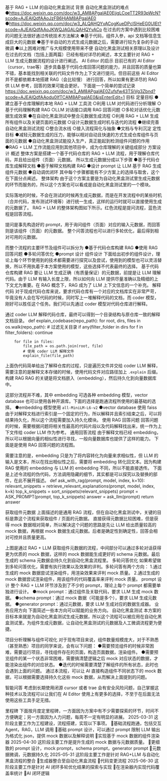 基于 RAG + LLM 的自动化黑盒测试
背景
自动化黑盒测试的难点
●https://doc.weixin.qq.com/doc/w3_AM8APgaIAE0EjjgLCoeTT2R93pWcN?scode=AJEAIQdfAAoJzFB6HjAM8APgaIAE0 
●https://doc.weixin.qq.com/doc/w3_ALQAHQYvACogKueDPclSHeEG0UlEt?scode=AJEAIQdfAAoJKWQJAGALQAHQYvACo 
在过去的方案中遇到比较困难的问题无法很好通过传统技术方法解决
●基于代码，组件入参，api 文档等信息生成巨大的元数据
●基于半自动的方式生成元数据之后，需要进行较为复杂的手动微调
●以上困难对推广与大规模使用带来不便
自动化黑盒测试相关原理以及设计在过去的文档（包括上面两篇）已经有相对详尽的阐述，本文主要针对 RAG + LLM 生成元数据流程的设计进行阐述。
AI Editor 的启示
目前已有的 AI Editor（cursor，trae等）逐步具备基于代码仓库回答问题的能力，并且回答的质量也算不错，基本能找到相关联的代码文件作为上下文进行提问。但目前这些 AI Editor 并不是都依赖本地搭建 RAG（会比较慢） 进行回答，所以如果有更详尽的 RAG 供 LLM 参考，回答的效果可能会更好。
下面是一个简单的尝试记录 https://doc.weixin.qq.com/doc/w3_AM8APgaIAE0Zufsfw43TSiVg3Zbnd?scode=AJEAIQdfAAodu0IfTCAM8APgaIAE0&isEnterEdit=1 
目标
定量目标
●建立基于仓库理解的本地 RAG + LLM 工具流
○利用 LLM 对代码进行分析理解
○基于代码理解构建 RAG
○LLM 对话接口调用 RAG 回答问题
○多轮对话优化元数据生成效果
●在自动化黑盒测试中整合元数据生成流程
○利用 RAG + LLM 生成所有组件以及关键页面的元数据
○设计元数据生成时机与迭代的流程
●继续完善自动化黑盒测试流程
○整合流水线
○接入流程简化与抽象
●文档与专利沉淀
定性目标
●减轻元数据生成的压力，能够以相对自动且快速的方式生成仓库组件与页面的元数据
●自动化黑盒测试能投入生产，真正能起到检测组件问题的作用
●RAG + LLM 工作流能应用到其他项目中，成为仓库理解的关键组成部分
方案设计
概述
整体方案是搭建一个基于代码仓库的 RAG + LLM 流程，用于理解仓库代码，并且给出组件（页面）元数据。
所以生成元数据分成以下步骤
●基于代码仓库生成解释文档
●基于解释文档构建 RAG
●设计 prompt 让 LLM 基于 RAG 生成组件元数据
●自动调优闭环
其中每个步骤都能有不少方案上的选择与取舍，这个在下面分点阐述。
整体架构
由于这个方案主要是为自动化黑盒测试里生成元数据的环节而服务的，所以这个方案也可以看成是自动化黑盒测试里的一个模块。

实际落地的时候，不会在测试的时候再生成元数据，而是在开发流程中的某些时机（合并代码，发布测试环境等）进行统一生成，这样的运行时就可以直接使用生成的元数据了。
RAG + LLM 的整体架构图如下所示。红色流程是提问流程，蓝色流程是回答流程。

提问是事先构造好的 prompt，用于询问组件（页面）对应的输入元数据，而回答则是该组件（页面）的元数据。
整个问答流程也可以进行多轮优化，最后得到相对可用的元数据。

而整个流程的主要环节及组件可以拆分为
●基于代码仓库构建 RAG
●使用 RAG 回答问题
●多轮问答优化
●prompt 设计
组件设计
下面给出初步的组件设计，理论上每个环节使用到的技术都需要进行探究以及尝试，使用到的模型也可以灵活替换，所以不用执着于本方案使用的模型，这些选择不代表最终的选择。
基于代码仓库构建 RAG
要让 LLM 生成正确（有质量保证）的元数据，前提是让 LLM 理解代码。由于 LLM 有输入长度上限，所以如何向 LLM 提供尽量准确以及精细的上下文尤为重要。在 RAG 概念下，RAG 成为了 LLM 上下文信息的一个补充。
解释代码
对于现成代码仓库来说，要求代码仓库有一个对应的文档库实在非常严苛，毕竟没有人会在写代码的时候，同时写上一堆解释代码的文档，而 coder 模型，刚好可以胜任这个任务。我们可以先通过 coder 模型对代码仓库进行解释。

通过 coder LLM 解释代码仓库，最终可以得到一个目录结构与原仓库一致的解释文档目录。
def explain_codebase(repo_path):
    for root, dirs, files in os.walk(repo_path):
        # 过滤无关目录
        if any(filter_folder in dirs for f in filter_folders):
            continue

        for file in files:
            file_path = os.path.join(root, file)
            # 使用 coder LLM 解释文件
            explain_file(file_path)

上面伪代码简单给出了解释仓库的过程，只是遍历文件并交给 coder LLM 解释，需要注意的是解释文本存储的时候，使用代码文件对应路径加上 `.explain` 后缀。
构建 RAG
RAG 的关键是将文档嵌入（embedding），然后持久化到向量数据库中。

这部分流程并不难，其中 embedding 可选各种 embedding 模型，vector database 也可以使用各种开源库。下面的选择是跑通流程所使用的最基础的选择。
●embedding 模型使用 `all-MiniLM-L6-v2`
●vector database 使用 faiss
由于对解释文档进行索引是一个固定的行为，所以解释并且索引结束之后，可以将结果持久化，所以这个流程需要加入持久化模块。
使用 RAG 回答问题
回答问题的时候，需要根据问题将相关性最高的代码片段以及代码解释找出来，统一作为上下文传给 coder LLM 作为参考。
通用回答流程
由于解释文档已经 embedding，所以可以根据向量的相似性进行寻找，一般向量数据库也提供了这样的能力。
下面是是使用 RAG 回答问题的流程图。

需要注意的是，embedding 只是为了将内容转化为向量来求相似性，但 LLM 的输入是文本，所以在找出相似性之后，需要将 embedding 转化回文本。因为构建 RAG 使用的 embedding 与 LLM 的 embedding 不同，所以不能直接透传。
下面是上述令流程的伪代码，方法调用隐藏的细节，其实都是可以探究以及替换的部件，在此不展开描述。
def ask_with_rag(prompt, model, index, k=10):
    relevant_snippets = retrieve_relevant_explanations(prompt, model, index, k=k)
    top_k_snippets = sort_snippets(relevant_snippets)
    prompt = ASK_PROMPT(prompt, top_k_snippets)
    answer = ask_llm(prompt)
    return answer   

获取组件元数据
上面描述的是通用 RAG 流程，但在自动化黑盒测试中，关键的目标是靠这个流程来获取组件 / 页面的元数据。
直接获得元数据比较困难，但是获得 mock 数据相对简单，所以解决这个问题的思路是先让 LLM 给出质量较高的 mock 数据，再根据 mock 数据生成元数据。后者是确定性到确定性，回答会相对可控并且质量更高。

上图是通过 RAG + LLM 获取组件元数据的流程，中间部分可以通过多轮对话获得更为优质的 mock 数据，这样的 mock 数据能生成更好的 schema 元数据。最后生成的 schema 元数据会持久化到自动化黑盒流程里。
多轮问答优化
如果希望做到多轮问答优化，需要有执行效果以及效果的评判。多轮问答有两个方向：
1.通过生成的 mock 数据尝试渲染组件，用渲染效果来评判 mock 质量。
2.通过生成的 mock 数据尝试渲染组件，用该组件的代码覆盖率来评判 mock 质量。
prompt 设计
整个 RAG + LLM 环节涉及到了不少的 prompt，理论上每个 prompt 都需要单独进行设计。
●mock prompt：通过组件及关联代码，要求 LLM 生成 mock 数据。
●schema prompt：通过 mock 数据（可能是多个），要求 LLM 生成元数据。
●generator prompt：通过元数据，要求 LLM 生成对应的数据生成器。
业务应用方向
下面简述一些本方向可以赋能的业务方向。
自动化黑盒测试
本方案的目标本来就是为自动化黑盒测试生成元数据，所以这个流程可以被应用在自动化黑盒测试里。为组件生成元数据，让自动化黑盒测试的元数据及人工微调流程更为便捷。

项目分析理解与组件可视化
对于现有项目来说，组件数量规模庞大，对于不熟悉（甚至熟悉）项目的同学来说，会有以下问题：
●需要预览组件的时候非常困难，需要运行项目，寻找组件存在的页面，构造页面数据，渲染组件。
●需要预览组件的某一个状态非常困难，需要搞清楚逻辑之后 mock 对应状态的数据，才能渲染出组件的对应状态。
●迭代的时候需要清楚了解组件的所有状态，此时也会遇到上面的问题。
通过本流程，可以让 AI 直接构造组件不同状态下的 mock 数据，可以根据需要选择持久化这些 mock 数据，从而解决上面提到的问题。

智能问答
考虑到长期使用闭源 cursor 或者 trae 会有安全风险问题，自己掌握这种技术以及流程可以让我们在 AI Editor 使用上有更多的选择，不至于在后面无法使用这些工具手足无措。

里程碑
下面按月度定里程碑，一方面因为方案中有不少需要探索的环节，时间不方便确定；另一方面因为人力问题，每周不一定有明显的进展。
2025-03-31
这阶段主要工作为工程建设，流程搭建，实现以下事项。
基础流程跑通，包括交互 Agent，RAG，LLM 调用
基础 prompt 设计，可以通过 prompt 限制 LLM 输出为格式化 json，提供 mock 数据以及解释说明
实现基于 mock 数据的组件渲染器
2025-04-30
这阶段主要工作是提升生成的 mock 数据与元数据质量。
更细致的 prompt 设计，mock prompt，schema prompt，generator prompt
元数据微调，元数据持久化
2025-05-31
这阶段主要工作是针对 RAG+LLM 与自动化黑盒流程的整合
生成器整合至自动化黑盒流程
代码变更流程
2025-06-30
这阶段主要工作是针对 AI 闭环多轮优化结果的探索与实现
在渲染器内实现代码覆盖率统计
AI 闭环逻辑

